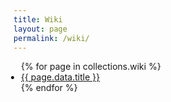 ```yaml
---
title: Wiki
layout: page
permalink: /wiki/
---
```


<style>
  ul,
  ul li {
    margin: 0 0 var(--spacing-xs) 0;
    padding: 0;
  }

  ul {
    margin-left: calc(1em - 2px);
  }
</style>

<ul>
{% for page in collections.wiki %}
  <li>
    <a href="{{ page.url }}">
      {{ page.data.title }}
    </a>
  </li>
{% endfor %}
</ul>
